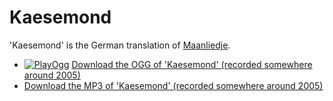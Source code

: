 # Kaesemond

'Kaesemond' is the German translation of [Maanliedje](Maanliedje.md).

-   [![PlayOgg](http://static.fsf.org/playogg/Play_ogg_80x15.png "I support PlayOgg!")](http://playogg.org) [Download the OGG of 'Kaesemond' (recorded somewhere around 2005)](CD04_07Kaesemond.ogg)
-   [Download the MP3 of 'Kaesemond' (recorded somewhere around 2005)](CD04_07Kaesemond.mp3)

